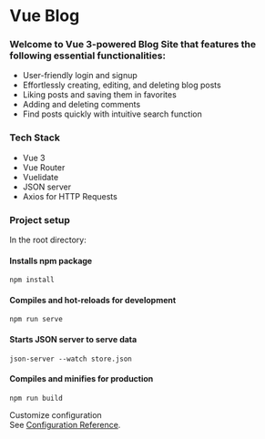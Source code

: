 # Vue Blog 

### Welcome to Vue 3-powered Blog Site that features the following essential functionalities:
- User-friendly login and signup
- Effortlessly creating, editing, and deleting blog posts
- Liking posts and saving them in favorites
- Adding and deleting comments
- Find posts quickly with intuitive search function

### Tech Stack
- Vue 3
- Vue Router
- Vuelidate
- JSON server
- Axios for HTTP Requests

### Project setup

In the root directory:

#### Installs npm package
```
npm install
```

#### Compiles and hot-reloads for development
```
npm run serve
```

#### Starts JSON server to serve data
```
json-server --watch store.json
```

#### Compiles and minifies for production
```
npm run build
```

Customize configuration  
See [Configuration Reference](https://cli.vuejs.org/config/).
